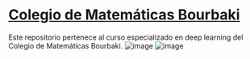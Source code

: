 # [Colegio de Matemáticas Bourbaki](https://www.colegio-bourbaki.com/)

Este repositorio pertenece al curso especializado en deep learning del Colegio de Matemáticas Bourbaki.
![image](https://github.com/user-attachments/assets/1fb406db-5e32-4cd4-910b-f7c14ebdce23)
![image](https://github.com/user-attachments/assets/e2b9993f-0e2d-40ef-91a9-f3564504b737)



